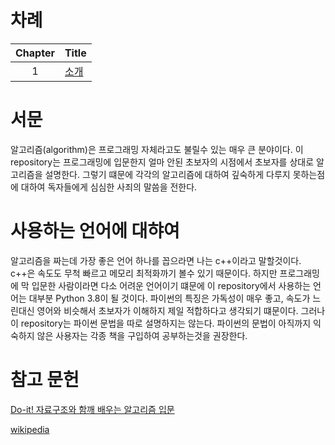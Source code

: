 # 차례
|Chapter|Title|
|:---:|:---|
|1|[소개](https://github.com/minecode0606/minecode-s_Algorithm/blob/main/Algorithm_source/chapter01/chapter01.ipynb)|

# 서문
알고리즘(algorithm)은 프로그래밍 자체라고도 불릴수 있는 매우 큰 분야이다. 
이 repository는 프로그래밍에 입문한지 얼마 안된 초보자의 시점에서 초보자를 상대로 알고리즘을 설명한다.
그렇기 떄문에 각각의 알고리즘에 대하여 깊숙하게 다루지 못하는점에 대하여 독자들에게 심심한 사죄의 말씀을 전한다.

# 사용하는 언어에 대햐여
알고리즘을 짜는데 가장 좋은 언어 하나를 꼽으라면 나는 c++이라고 말할것이다. 
c++은 속도도 무척 빠르고 메모리 최적화까기 볼수 있기 때문이다. 하지만 프로그래밍에 막 입문한 사람이라면 
다소 어려운 언어이기 떄문에 이 repository에서 사용하는 언어는 대부분 Python 3.8이 될 것이다.
파이썬의 특징은 가독성이 매우 좋고, 속도가 느린대신 영어와 비슷해서 초보자가 이해하지 제일 적합하다고 생각되기 떄문이다.
그러나 이 repository는 파이썬 문법을 따로 설명하지는 않는다. 파이썬의 문법이 아직까지 익숙하지 않은 사용자는
각종 책을 구입하여 공부하는것을 권장한다.

# 참고 문헌
[Do-it! 자료구조와 함깨 배우는 알고리즘 입문](http://www.easyspub.co.kr/20_Menu/BookView/381/PUB)

[wikipedia](https://ko.wikipedia.org/wiki/%EC%9C%84%ED%82%A4%EB%B0%B1%EA%B3%BC)


